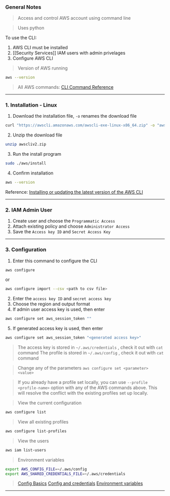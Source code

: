 
### General Notes

> Access and control AWS account using command line

> Uses python

To use the CLI:
1. AWS CLI must be installed 
2. [[Security Services]] IAM users with admin privelages
3. Configure AWS CLI

> Version of AWS running
``` bash
aws --version
```


>All AWS commands: [CLI Command Reference](https://docs.aws.amazon.com/cli/latest/reference/#available-services)
___

### 1. Installation - Linux


1. Download the installation file, `-o` renames the download file
```bash
curl "https://awscli.amazonaws.com/awscli-exe-linux-x86_64.zip" -o "awscliv2.zip"
```

2. Unzip the download file
```bash
unzip awscliv2.zip
```

3. Run the install program
```bash
sudo ./aws/install
```

4. Confirm installation
```bash
aws --version
```

Reference: [Installing or updating the latest version of the AWS CLI](https://docs.aws.amazon.com/cli/latest/userguide/getting-started-install.html)

___

### 2. IAM Admin User

1. Create user and choose the `Programmatic Access`
2. Attach existing policy and choose `Administrator Access`
3. Save the `Access key ID` and `Secret Access Key`

___

### 3. Configuration

1. Enter this command to configure the CLI

```bash
aws configure
```
or
``` bash
aws configure import --csv <path to csv file>
```

2. Enter the `access key ID` and `secret access key`
3. Choose the region and output format
4. If admin user access key is used, then enter 
```bash
aws configure set aws_session_token ""
```
5. If generated access key is used, then enter
```bash
aws configure set aws_session_token "<generated access key>"
```


> The access key is stored in `~/.aws/credentials` , check it out with `cat` command
> The profile is stored in `~/.aws/config` , check it out with `cat` command

> Change any of the parameters `aws configure set <parameter> <value>`

>If you already have a profile set locally, you can use `--profile <profile-name>` option with any of the AWS commands above. This will resolve the conflict with the existing profiles set up locally.

>View the current configuration
```bash
aws configure list
```

>View all existing profiles
```bash
aws configure list-profiles
```

> View the users
```bash
aws iam list-users
```

> Environment variables
```bash
export AWS_CONFIG_FILE=~/.aws/config
export AWS_SHARED_CREDENTIALS_FILE=~/.aws/credentials
```

> [Config Basics](https://docs.aws.amazon.com/cli/latest/userguide/cli-configure-quickstart.html)
> [Config and credentials](https://docs.aws.amazon.com/cli/latest/userguide/cli-configure-files.html)
> [Environment variables](https://docs.aws.amazon.com/cli/latest/userguide/cli-configure-envvars.html)

___


